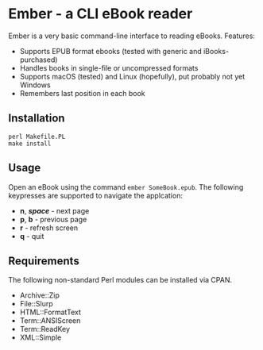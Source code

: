 # Ember - a CLI eBook reader

Ember is a very basic command-line interface to reading eBooks. Features:

- Supports EPUB format ebooks (tested with generic and iBooks-purchased)
- Handles books in single-file or uncompressed formats
- Supports macOS (tested) and Linux (hopefully), put probably not yet Windows
- Remembers last position in each book

## Installation

```
perl Makefile.PL
make install
```

## Usage

Open an eBook using the command `ember SomeBook.epub`. The following keypresses
are supported to navigate the applcation:

- **n**, ***space*** - next page
- **p**,  **b** - previous page
- **r** - refresh screen
- **q** - quit

## Requirements

The following non-standard Perl modules can be installed via CPAN.

- Archive::Zip
- File::Slurp
- HTML::FormatText
- Term::ANSIScreen
- Term::ReadKey
- XML::Simple

